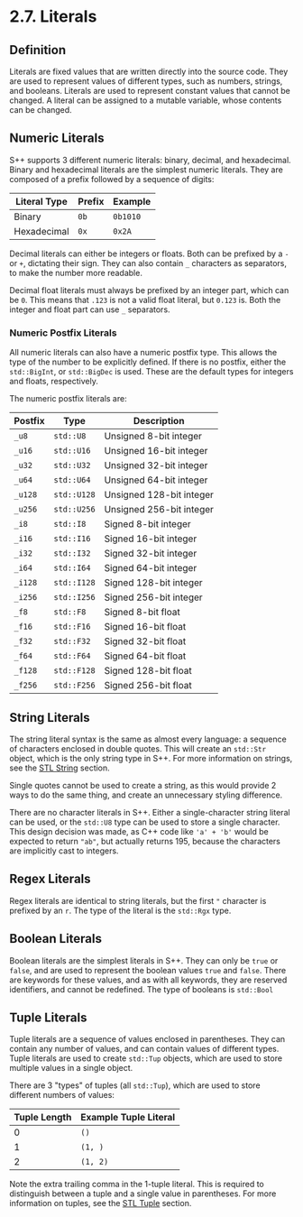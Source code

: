 # 2.7. Literals

<primary-label ref="header-label"/>

<secondary-label ref="doc-wip"/>

## Definition

Literals are fixed values that are written directly into the source code. They are used to represent values of different
types, such as numbers, strings, and booleans. Literals are used to represent constant values that cannot be changed. A
literal can be assigned to a mutable variable, whose contents can be changed.

## Numeric Literals

S++ supports 3 different numeric literals: binary, decimal, and hexadecimal. Binary and hexadecimal literals are the
simplest numeric literals. They are composed of a prefix followed by a sequence of digits:

| Literal Type | Prefix | Example  |
|--------------|--------|----------|
| Binary       | `0b`   | `0b1010` |
| Hexadecimal  | `0x`   | `0x2A`   |

Decimal literals can either be integers or floats. Both can be prefixed by a `-` or `+`, dictating their sign. They can
also contain `_` characters as separators, to make the number more readable.

Decimal float literals must always be prefixed by an integer part, which can be `0`. This means that `.123` is not a
valid float literal, but `0.123` is. Both the integer and float part can use `_` separators.

### Numeric Postfix Literals

All numeric literals can also have a numeric postfix type. This allows the type of the number to be explicitly defined.
If there is no postfix, either the `std::BigInt`, or `std::BigDec` is used. These are the default types for integers and
floats, respectively.

The numeric postfix literals are:

| Postfix | Type        | Description              |
|---------|-------------|--------------------------|
| `_u8`   | `std::U8`   | Unsigned 8-bit integer   |
| `_u16`  | `std::U16`  | Unsigned 16-bit integer  |
| `_u32`  | `std::U32`  | Unsigned 32-bit integer  |
| `_u64`  | `std::U64`  | Unsigned 64-bit integer  |
| `_u128` | `std::U128` | Unsigned 128-bit integer |
| `_u256` | `std::U256` | Unsigned 256-bit integer |
| `_i8`   | `std::I8`   | Signed 8-bit integer     |
| `_i16`  | `std::I16`  | Signed 16-bit integer    |
| `_i32`  | `std::I32`  | Signed 32-bit integer    |
| `_i64`  | `std::I64`  | Signed 64-bit integer    |
| `_i128` | `std::I128` | Signed 128-bit integer   |
| `_i256` | `std::I256` | Signed 256-bit integer   |
| `_f8`   | `std::F8`   | Signed 8-bit float       |
| `_f16`  | `std::F16`  | Signed 16-bit float      |
| `_f32`  | `std::F32`  | Signed 32-bit float      |
| `_f64`  | `std::F64`  | Signed 64-bit float      |
| `_f128` | `std::F128` | Signed 128-bit float     |
| `_f256` | `std::F256` | Signed 256-bit float     |

## String Literals

The string literal syntax is the same as almost every language: a sequence of characters enclosed in double quotes. This
will create an `std::Str` object, which is the only string type in S++. For more information on strings, see
the [STL String]() section.

Single quotes cannot be used to create a string, as this would provide 2 ways to do the same thing, and create an
unnecessary styling difference.

There are no character literals in S++. Either a single-character string literal can be used, or the `std::U8` type can
be used to store a single character. This design decision was made, as C++ code like `'a' + 'b'` would be expected to
return `"ab"`, but actually returns 195, because the characters are implicitly cast to integers.

## Regex Literals

Regex literals are identical to string literals, but the first `"` character is prefixed by an `r`. The type of the
literal is the `std::Rgx` type.

## Boolean Literals

Boolean literals are the simplest literals in S++. They can only be `true` or `false`, and are used to represent the
boolean values `true` and `false`. There are keywords for these values, and as with all keywords, they are reserved
identifiers, and cannot be redefined. The type of booleans is `std::Bool`

## Tuple Literals

Tuple literals are a sequence of values enclosed in parentheses. They can contain any number of values, and can contain
values of different types. Tuple literals are used to create `std::Tup` objects, which are used to store multiple values
in a single object.

There are 3 "types" of tuples (all `std::Tup`), which are used to store different numbers of values:

| Tuple Length | Example Tuple Literal |
|--------------|-----------------------|
| 0            | `()`                  |
| 1            | `(1, )`               |
| 2            | `(1, 2)`              |

Note the extra trailing comma in the 1-tuple literal. This is required to distinguish between a tuple and a single value
in parentheses. For more information on tuples, see the [STL Tuple]() section.
